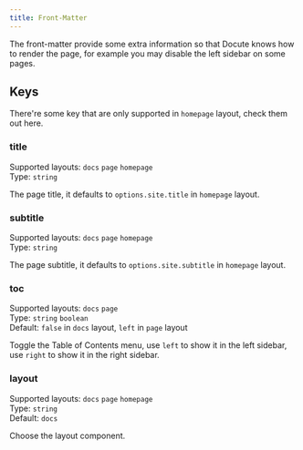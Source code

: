 ```yaml
---
title: Front-Matter
---
```

The front-matter provide some extra information so that Docute knows how to render the page, for example you may disable the left sidebar on some pages.

## Keys

There're some key that are only supported in `homepage` layout, <router-link to="/docs/advanced/layouts#homepage-layout">check them out here</router-link>.

### title

Supported layouts: `docs` `page` `homepage`<br>
Type: `string`

The page title, it defaults to `options.site.title` in `homepage` layout.

### subtitle

Supported layouts: `docs` `page` `homepage`<br>
Type: `string`

The page subtitle, it defaults to `options.site.subtitle` in `homepage` layout.

### toc

Supported layouts: `docs` `page`<br>
Type: `string` `boolean`<br>
Default: `false` in `docs` layout, `left` in `page` layout

Toggle the Table of Contents menu, use `left` to show it in the left sidebar, use `right` to show it in the right sidebar.

### layout

Supported layouts: `docs` `page` `homepage`<br>
Type: `string`<br>
Default: `docs`

Choose the layout component.
